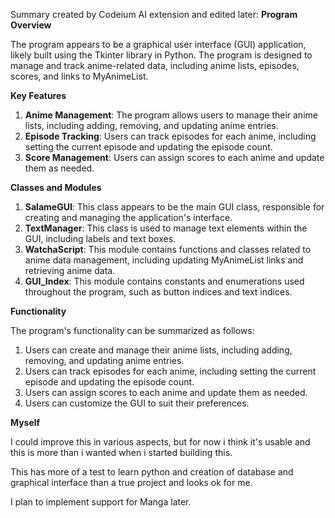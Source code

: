 Summary created by Codeium AI extension and edited later:
**Program Overview**

The program appears to be a graphical user interface (GUI) application, likely built using the Tkinter library in Python. The program is designed to manage and track anime-related data, including anime lists, episodes, scores, and links to MyAnimeList.

**Key Features**

1. **Anime Management**: The program allows users to manage their anime lists, including adding, removing, and updating anime entries.
2. **Episode Tracking**: Users can track episodes for each anime, including setting the current episode and updating the episode count.
3. **Score Management**: Users can assign scores to each anime and update them as needed.

**Classes and Modules**

1. **SalameGUI**: This class appears to be the main GUI class, responsible for creating and managing the application's interface.
2. **TextManager**: This class is used to manage text elements within the GUI, including labels and text boxes.
3. **WatchaScript**: This module contains functions and classes related to anime data management, including updating MyAnimeList links and retrieving anime data.
4. **GUI_Index**: This module contains constants and enumerations used throughout the program, such as button indices and text indices.

**Functionality**

The program's functionality can be summarized as follows:

1. Users can create and manage their anime lists, including adding, removing, and updating anime entries.
2. Users can track episodes for each anime, including setting the current episode and updating the episode count.
3. Users can assign scores to each anime and update them as needed.
5. Users can customize the GUI to suit their preferences.

**Myself**

I could improve this in various aspects, but for now i think it's usable and this is more than i wanted when i started building this.

This has more of a test to learn python and creation of database and graphical interface than a true project and looks ok for me.

I plan to implement support for Manga later.

